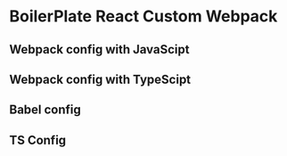 # BoilerPlate React Custom Webpack

## Webpack config with JavaScipt

## Webpack config with TypeScipt

## Babel config

## TS Config
